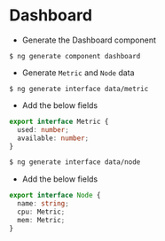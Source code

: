 # Dashboard

* Generate the Dashboard component

```
$ ng generate component dashboard
```

* Generate `Metric` and `Node` data

```
$ ng generate interface data/metric
```

   * Add the below fields

```typescript
export interface Metric {
  used: number;
  available: number;
}
```

```bash
$ ng generate interface data/node
```

  * Add the below fields

```typescript
export interface Node {
  name: string;
  cpu: Metric;
  mem: Metric;
}
```
